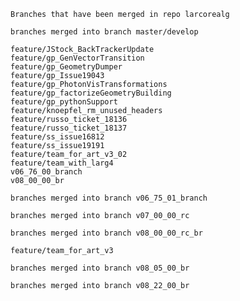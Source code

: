     Branches that have been merged in repo larcorealg

    branches merged into branch master/develop

    feature/JStock_BackTrackerUpdate
    feature/gp_GenVectorTransition
    feature/gp_GeometryDumper
    feature/gp_Issue19043
    feature/gp_PhotonVisTransformations
    feature/gp_factorizeGeometryBuilding
    feature/gp_pythonSupport
    feature/knoepfel_rm_unused_headers
    feature/russo_ticket_18136
    feature/russo_ticket_18137
    feature/ss_issue16812
    feature/ss_issue19191
    feature/team_for_art_v3_02
    feature/team_with_larg4
    v06_76_00_branch
    v08_00_00_br

    branches merged into branch v06_75_01_branch

    branches merged into branch v07_00_00_rc

    branches merged into branch v08_00_00_rc_br

    feature/team_for_art_v3

    branches merged into branch v08_05_00_br

    branches merged into branch v08_22_00_br
